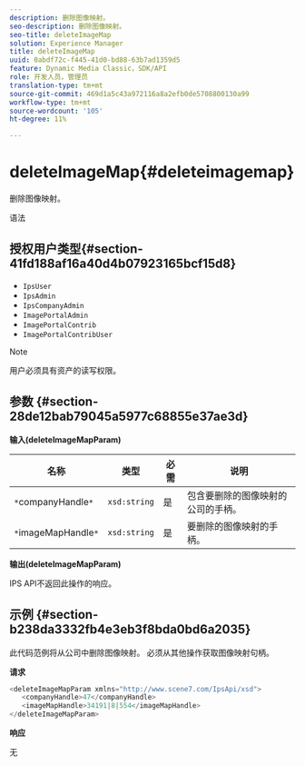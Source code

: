 ```yaml
---
description: 删除图像映射。
seo-description: 删除图像映射。
seo-title: deleteImageMap
solution: Experience Manager
title: deleteImageMap
uuid: 0abdf72c-f445-41d0-bd88-63b7ad1359d5
feature: Dynamic Media Classic，SDK/API
role: 开发人员，管理员
translation-type: tm+mt
source-git-commit: 469d1a5c43a972116a8a2efb0de5708800130a99
workflow-type: tm+mt
source-wordcount: '105'
ht-degree: 11%

---
```



# deleteImageMap{#deleteimagemap}

删除图像映射。

语法

## 授权用户类型{#section-41fd188af16a40d4b07923165bcf15d8}

* `IpsUser`
* `IpsAdmin`
* `IpsCompanyAdmin`
* `ImagePortalAdmin`
* `ImagePortalContrib`
* `ImagePortalContribUser`

>[!NOTE]
>
>用户必须具有资产的读写权限。

## 参数 {#section-28de12bab79045a5977c68855e37ae3d}

**输入(deleteImageMapParam)**

| 名称 | 类型 | 必需 | 说明 |
|---|---|---|---|
| `*`companyHandle`*` | `xsd:string` | 是 | 包含要删除的图像映射的公司的手柄。 |
| `*`imageMapHandle`*` | `xsd:string` | 是 | 要删除的图像映射的手柄。 |

**输出(deleteImageMapParam)**

IPS API不返回此操作的响应。

## 示例 {#section-b238da3332fb4e3eb3f8bda0bd6a2035}

此代码范例将从公司中删除图像映射。 必须从其他操作获取图像映射句柄。

**请求**

```java
<deleteImageMapParam xmlns="http://www.scene7.com/IpsApi/xsd">
   <companyHandle>47</companyHandle>
   <imageMapHandle>34191|8|554</imageMapHandle>
</deleteImageMapParam>
```

**响应**

无
